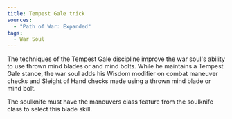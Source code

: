 ```yaml
---
title: Tempest Gale trick
sources:
  - "Path of War: Expanded"
tags:
  - War Soul
---
```


The techniques of the Tempest Gale discipline improve the war soul's ability to use thrown mind blades or and mind bolts. While he maintains a Tempest Gale stance, the war soul adds his Wisdom modifier on combat maneuver checks and Sleight of Hand checks made using a thrown mind blade or mind bolt.

The soulknife must have the maneuvers class feature from the soulknife class to select this blade skill.
